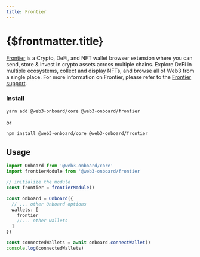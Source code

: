```yaml
---
title: Frontier
---
```


# {$frontmatter.title}

[Frontier](https://frontier.xyz/) is a Crypto, DeFi, and NFT wallet browser extension where you can send, store & invest in crypto assets across multiple chains. Explore DeFi in multiple ecosystems, collect and display NFTs, and browse all of Web3 from a single place.
For more information on Frontier, please refer to the [Frontier support](https://help.frontier.xyz/).

### Install

```sh copy
yarn add @web3-onboard/core @web3-onboard/frontier
```

or

```sh copy
npm install @web3-onboard/core @web3-onboard/frontier
```

## Usage

```typescript
import Onboard from '@web3-onboard/core'
import frontierModule from '@web3-onboard/frontier'

// initialize the module
const frontier = frontierModule()

const onboard = Onboard({
  // ... other Onboard options
  wallets: [
    frontier
    //... other wallets
  ]
})

const connectedWallets = await onboard.connectWallet()
console.log(connectedWallets)
```
